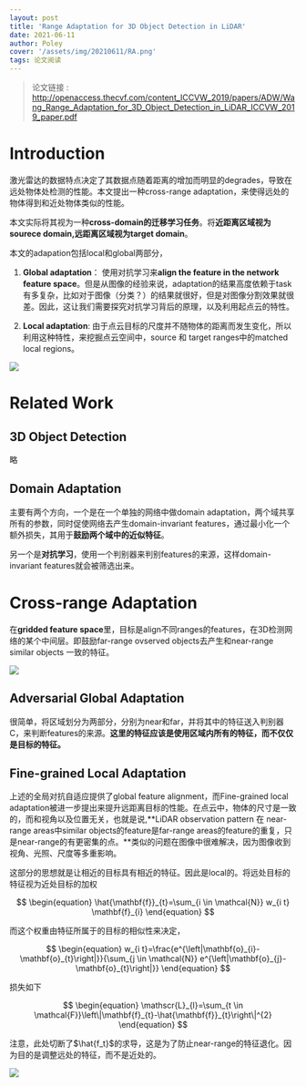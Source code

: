 ```yaml
---
layout: post
title: 'Range Adaptation for 3D Object Detection in LiDAR'
date: 2021-06-11
author: Poley
cover: '/assets/img/20210611/RA.png'
tags: 论文阅读
---
```


> 论文链接 : http://openaccess.thecvf.com/content_ICCVW_2019/papers/ADW/Wang_Range_Adaptation_for_3D_Object_Detection_in_LiDAR_ICCVW_2019_paper.pdf


# Introduction 
激光雷达的数据特点决定了其数据点随着距离的增加而明显的degrades，导致在远处物体处检测的性能。本文提出一种cross-range adaptation，来使得远处的物体得到和近处物体类似的性能。

本文实际将其视为一种**cross-domain的迁移学习任务**。将**近距离区域视为sourece domain,远距离区域视为target domain**。

本文的adapation包括local和global两部分，

1. **Global adaptation**： 使用对抗学习来**align the feature in the network feature space**。但是从图像的经验来说，adaptation的结果高度依赖于task有多复杂，比如对于图像（分类？）的结果就很好，但是对图像分割效果就很差。因此，这让我们需要探究对抗学习背后的原理，以及利用起点云的特性。

2. **Local adaptation**: 由于点云目标的尺度并不随物体的距离而发生变化，所以利用这种特性，来挖掘点云空间中，source 和 target ranges中的matched local regions。
   
![](/assets/img/20210611/RAF1.png)

# Related Work

## 3D Object Detection 
略

## Domain Adaptation
主要有两个方向，一个是在一个单独的网络中做domain adaptation，两个域共享所有的参数，同时促使网络去产生domain-invariant features，通过最小化一个额外损失，其用于**鼓励两个域中的近似特征**。

另一个是**对抗学习**，使用一个判别器来判别features的来源，这样domain-invariant features就会被筛选出来。

# Cross-range Adaptation

在**gridded feature space**里，目标是align不同ranges的features，在3D检测网络的某个中间层。即鼓励far-range ovserved objects去产生和near-range similar objects 一致的特征。

![](/assets/img/20210611/RAF2.png)

## Adversarial Global Adaptation

很简单，将区域划分为两部分，分别为near和far，并将其中的特征送入判别器C，来判断features的来源。**这里的特征应该是使用区域内所有的特征，而不仅仅是目标的特征。**

## Fine-grained Local Adaptation

上述的全局对抗自适应提供了global feature alignment，而Fine-grained local adaptation被进一步提出来提升远距离目标的性能。在点云中，物体的尺寸是一致的，而和视角以及位置无关，也就是说,**LiDAR observation pattern 在 near-range areas中similar objects的feature是far-range areas的feature的重复，只是near-range的有更密集的点。**类似的问题在图像中很难解决，因为图像收到视角、光照、尺度等多重影响。

这部分的思想就是让相近的目标具有相近的特征。因此是local的。将远处目标的特征视为近处目标的加权

$$
\begin{equation}
\hat{\mathbf{f}}_{t}=\sum_{i \in \mathcal{N}} w_{i t} \mathbf{f}_{i}
\end{equation}
$$

而这个权重由特征所属于的目标的相似性来决定，

$$
\begin{equation}
w_{i t}=\frac{e^{\left|\mathbf{o}_{i}-\mathbf{o}_{t}\right|}}{\sum_{j \in \mathcal{N}} e^{\left|\mathbf{o}_{j}-\mathbf{o}_{t}\right|}}
\end{equation}
$$

损失如下

$$
\begin{equation}
\mathscr{L}_{l}=\sum_{t \in \mathcal{F}}\left\|\mathbf{f}_{t}-\hat{\mathbf{f}}_{t}\right\|^{2}
\end{equation}
$$

注意，此处切断了$\hat{f_t}$的求导，这是为了防止near-range的特征退化。因为目的是调整远处的特征，而不是近处的。

![](/assets/img/20210611/RAT1.png)